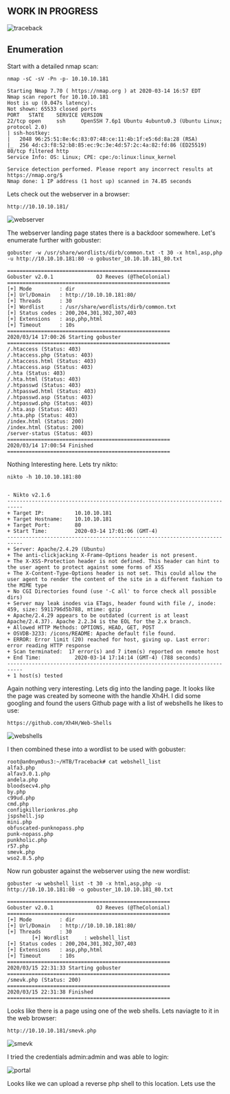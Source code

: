 ## WORK IN PROGRESS

![traceback](https://github.com/EESantiago/Writeups/blob/master/Hack%20the%20Box/Machines/Traceback/Screenshots/traceback.jpg)

## Enumeration 

Start with a detailed nmap scan:

```
nmap -sC -sV -Pn -p- 10.10.10.181

Starting Nmap 7.70 ( https://nmap.org ) at 2020-03-14 16:57 EDT
Nmap scan report for 10.10.10.181
Host is up (0.047s latency).
Not shown: 65533 closed ports
PORT   STATE    SERVICE VERSION
22/tcp open     ssh     OpenSSH 7.6p1 Ubuntu 4ubuntu0.3 (Ubuntu Linux; protocol 2.0)
| ssh-hostkey:
|   2048 96:25:51:8e:6c:83:07:48:ce:11:4b:1f:e5:6d:8a:28 (RSA)
|_  256 4d:c3:f8:52:b8:85:ec:9c:3e:4d:57:2c:4a:82:fd:86 (ED25519)
80/tcp filtered http
Service Info: OS: Linux; CPE: cpe:/o:linux:linux_kernel

Service detection performed. Please report any incorrect results at https://nmap.org/$
Nmap done: 1 IP address (1 host up) scanned in 74.85 seconds
```

Lets check out the webserver in a browser:
```
http://10.10.10.181/
```
![webserver](https://github.com/EESantiago/Writeups/blob/master/Hack%20the%20Box/Machines/Traceback/Screenshots/webserver.JPG)

The webserver landing page states there is a backdoor somewhere.  Let's enumerate further with gobuster:

```
gobuster -w /usr/share/wordlists/dirb/common.txt -t 30 -x html,asp,php -u http://10.10.10.181:80 -o gobuster_10.10.10.181_80.txt

=====================================================
Gobuster v2.0.1              OJ Reeves (@TheColonial)
=====================================================
[+] Mode         : dir
[+] Url/Domain   : http://10.10.10.181:80/
[+] Threads      : 30
[+] Wordlist     : /usr/share/wordlists/dirb/common.txt
[+] Status codes : 200,204,301,302,307,403
[+] Extensions   : asp,php,html
[+] Timeout      : 10s
=====================================================
2020/03/14 17:00:26 Starting gobuster
=====================================================
/.htaccess (Status: 403)
/.htaccess.php (Status: 403)
/.htaccess.html (Status: 403)
/.htaccess.asp (Status: 403)
/.hta (Status: 403)
/.hta.html (Status: 403)
/.htpasswd (Status: 403)
/.htpasswd.html (Status: 403)
/.htpasswd.asp (Status: 403)
/.htpasswd.php (Status: 403)
/.hta.asp (Status: 403)
/.hta.php (Status: 403)
/index.html (Status: 200)
/index.html (Status: 200)
/server-status (Status: 403)
=====================================================
2020/03/14 17:00:54 Finished
=====================================================
```

Nothing Interesting here.  Lets try nikto:

```
nikto -h 10.10.10.181:80


- Nikto v2.1.6
---------------------------------------------------------------------------
+ Target IP:          10.10.10.181
+ Target Hostname:    10.10.10.181
+ Target Port:        80
+ Start Time:         2020-03-14 17:01:06 (GMT-4)
---------------------------------------------------------------------------
+ Server: Apache/2.4.29 (Ubuntu)
+ The anti-clickjacking X-Frame-Options header is not present.
+ The X-XSS-Protection header is not defined. This header can hint to the user agent to protect against some forms of XSS
+ The X-Content-Type-Options header is not set. This could allow the user agent to render the content of the site in a different fashion to the MIME type
+ No CGI Directories found (use '-C all' to force check all possible dirs)
+ Server may leak inodes via ETags, header found with file /, inode: 459, size: 5911796d5b788, mtime: gzip
+ Apache/2.4.29 appears to be outdated (current is at least Apache/2.4.37). Apache 2.2.34 is the EOL for the 2.x branch.
+ Allowed HTTP Methods: OPTIONS, HEAD, GET, POST
+ OSVDB-3233: /icons/README: Apache default file found.
+ ERROR: Error limit (20) reached for host, giving up. Last error: error reading HTTP response
+ Scan terminated:  17 error(s) and 7 item(s) reported on remote host
+ End Time:           2020-03-14 17:14:14 (GMT-4) (788 seconds)
---------------------------------------------------------------------------
+ 1 host(s) tested
```

Again nothing very interesting.  Lets dig into the landing page.  It looks like the page was created by someone with the handle Xh4H.  I did some googling and found the users Github page with a list of webshells he likes to use:

```
https://github.com/Xh4H/Web-Shells
```
![webshells](https://github.com/EESantiago/Writeups/blob/master/Hack%20the%20Box/Machines/Traceback/Screenshots/webshells.JPG)

I then combined these into a wordlist to be used with gobuster:
```
root@an0nym0us3:~/HTB/Traceback# cat webshell_list 
alfa3.php
alfav3.0.1.php
andela.php
bloodsecv4.php
by.php
c99ud.php
cmd.php
configkillerionkros.php
jspshell.jsp
mini.php
obfuscated-punknopass.php
punk-nopass.php
punkholic.php
r57.php
smevk.php
wso2.8.5.php
```

Now run gobuster against the webserver using the new wordlist:
```
gobuster -w webshell_list -t 30 -x html,asp,php -u http://10.10.10.181:80 -o gobuster_10.10.10.181_80.txt

=====================================================
Gobuster v2.0.1              OJ Reeves (@TheColonial)
=====================================================
[+] Mode         : dir
[+] Url/Domain   : http://10.10.10.181:80/
[+] Threads      : 30
        [+] Wordlist     : webshell_list
[+] Status codes : 200,204,301,302,307,403
[+] Extensions   : asp,php,html
[+] Timeout      : 10s
=====================================================
2020/03/15 22:31:33 Starting gobuster
=====================================================
/smevk.php (Status: 200)
=====================================================
2020/03/15 22:31:38 Finished
=====================================================
```

Looks like there is a page using one of the web shells.  Lets naviagte to it in the web browser:
```
http://10.10.10.181/smevk.php
```
![smevk](https://github.com/EESantiago/Writeups/blob/master/Hack%20the%20Box/Machines/Traceback/Screenshots/smevk.JPG)

I tried the credentials admin:admin and was able to login:

![portal](https://github.com/EESantiago/Writeups/blob/master/Hack%20the%20Box/Machines/Traceback/Screenshots/portal.JPG)

Looks like we can upload a reverse php shell to this location.  Lets use the 





